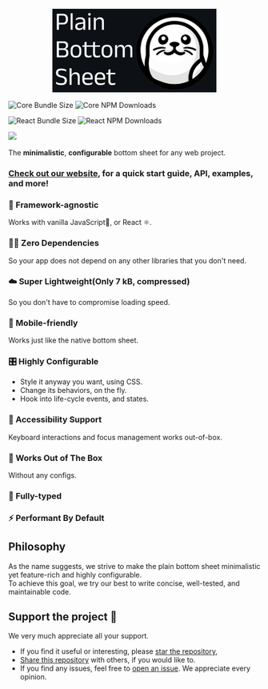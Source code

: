 <p align="center">
  <a href="https://https://www.plainsheet.org/">
    <img src="https://github.com/plainsheet/plainsheet/raw/main/documents/assets/header.png" width="328" height="167">
  </a>
</p>

![Core Bundle Size](https://deno.bundlejs.com/badge?q=@plainsheet/core@latest&badge=detailed)
![Core NPM Downloads](https://img.shields.io/npm/dt/@plainsheet/react)

![React Bundle Size](https://deno.bundlejs.com/badge?q=@plainsheet/react@latest&badge=detailed)
![React NPM Downloads](https://img.shields.io/npm/dt/@plainsheet/core)

<a href="https://codecov.io/gh/PeterByun/plain-bottom-sheet" > 
 <img src="https://codecov.io/gh/PeterByun/plain-bottom-sheet/graph/badge.svg?token=WFHGUAI3GC"/> 
</a>

The **minimalistic**, **configurable** bottom sheet for any web project.

### [Check out our website](https://www.plainsheet.org//), for a quick start guide, API, examples, and more!

### 🧩 Framework-agnostic

Works with vanilla JavaScript🍦, or React ⚛️.

### ⛓️‍💥 Zero Dependencies

So your app does not depend on any other libraries that you don't need.

### ☁️ Super Lightweight(Only 7 kB, compressed)

So you don't have to compromise loading speed.

### 📱 Mobile-friendly

Works just like the native bottom sheet.

### 🎛 Highly Configurable

- Style it anyway you want, using CSS.
- Change its behaviors, on the fly.
- Hook into life-cycle events, and states.

### 🦮 Accessibility Support

Keyboard interactions and focus management works out-of-box.

### 🍰 Works Out of The Box

Without any configs.

### 🦾 Fully-typed

### ⚡️ Performant By Default

## Philosophy

As the name suggests, we strive to make the plain bottom sheet minimalistic yet feature-rich and highly configurable.  
To achieve this goal, we try our best to write concise, well-tested, and maintainable code.

## Support the project 🤍

We very much appreciate all your support.

- If you find it useful or interesting, please [star the repository](https://github.com/plainsheet/plainsheet/stargazers),
- [Share this repository](https://github.com/plainsheet/plainsheet?tab=readme-ov-file) with others, if you would like to.
- If you find any issues, feel free to [open an issue](https://github.com/plainsheet/plainsheet/issues). We appreciate every opinion.
